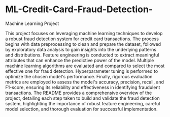 # ML-Credit-Card-Fraud-Detection-


Machine Learning Project

This project focuses on leveraging machine learning techniques to develop a robust fraud detection system for credit card transactions. The process begins with data preprocessing to clean and prepare the dataset, followed by exploratory data analysis to gain insights into the underlying patterns and distributions. Feature engineering is conducted to extract meaningful attributes that can enhance the predictive power of the model. Multiple machine learning algorithms are evaluated and compared to select the most effective one for fraud detection. Hyperparameter tuning is performed to optimize the chosen model's performance. Finally, rigorous evaluation metrics are employed to assess the model's accuracy, precision, recall, and F1-score, ensuring its reliability and effectiveness in identifying fraudulent transactions. The README provides a comprehensive overview of the project, detailing each step taken to build and validate the fraud detection system, highlighting the importance of robust feature engineering, careful model selection, and thorough evaluation for successful implementation.
